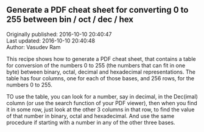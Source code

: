 ## Generate a PDF cheat sheet for converting 0 to 255 between bin / oct / dec / hex  
Originally published: 2016-10-10 20:40:47  
Last updated: 2016-10-10 20:40:48  
Author: Vasudev Ram  
  
This recipe shows how to generate a PDF cheat sheet, that contains a table for conversion of the numbers 0 to 255 (the numbers that can fit in one byte) between binary, octal, decimal and hexadecimal representations. The table has four columns, one for each of those bases, and 256 rows, for the numbers 0 to 255.

TO use the table, you can look for a number, say in decimal, in the Dec(imal) column (or use the search function of your PDF viewer), then when you find it in some row,  just look at the other 3 columns in that row, to find the value of that number in binary, octal and hexadecimal. And use the same procedure if starting with a number in any of the other three bases.
